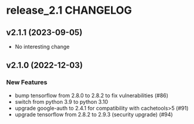 # release_2.1 CHANGELOG

## v2.1.1 (2023-09-05)

- No interesting change

## v2.1.0 (2022-12-03)

### New Features

- bump tensorflow from 2.8.0 to 2.8.2 to fix vulnerabilities (#86)
- switch from python 3.9 to python 3.10
- upgrade google-auth to 2.4.1 for compatibility with cachetools>5 (#91)
- upgrade tensorflow from 2.8.2 to 2.9.3 (security upgrade) (#94)


